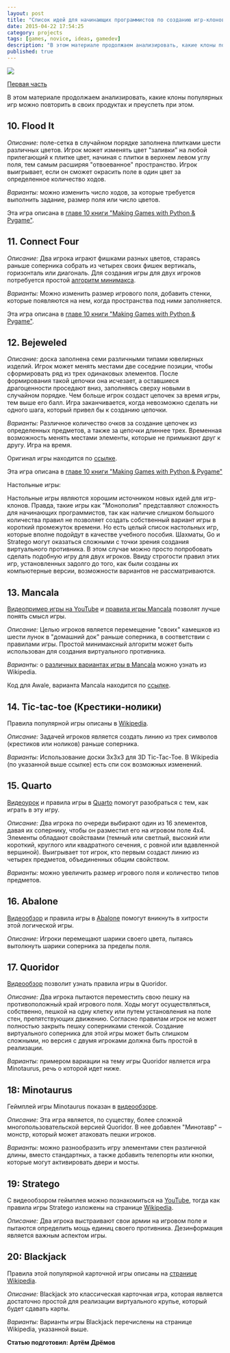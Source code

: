 ```yaml
---
layout: post
title: "Список идей для начинающих программистов по созданию игр-клонов. Часть 2."
date: 2015-04-22 17:54:25
category: projects
tags: [games, novice, ideas, gamedev]
description: "В этом материале продолжаем анализировать, какие клоны популярных игр можно повторить в своих продуктах и преуспеть при этом."
published: true
---
```

<img src="https://theasder.github.io/img/tic-tac-toe.jpg" class="img-responsive" /><br />

[Первая часть](http://theasder.github.io/projects/2015/04/17/list-of-ideas-for-games.html)

В этом материале продолжаем анализировать, какие клоны популярных игр можно повторить в своих продуктах и преуспеть при этом.

<!-- more -->

## **10. Flood It**

_Описание:_ поле-сетка в случайном порядке заполнена плитками шести различных цветов. Игрок может изменять цвет "заливки" на любой прилегающий к плитке цвет, начиная с плитки в верхнем левом углу поля, тем самым расширяя "отвоеванное" пространство. Игрок выигрывает, если он сможет окрасить поле в один цвет за определенное количество ходов.

_Варианты:_ можно изменить число ходов, за которые требуется выполнить задание, размер поля или число цветов.

Эта игра описана в [главе 10 книги "Making Games with Python & Pygame"](http://inventwithpython.com/pygame/chapter10.html).

## **11. Connect Four**

_Описание:_ Два игрока играют фишками разных цветов, стараясь раньше соперника собрать из четырех своих фишек вертикаль, горизонталь или диагональ. Для создания игры для двух игроков потребуется простой [алгоритм минимакса](https://ru.wikipedia.org/wiki/%D0%9C%D0%B8%D0%BD%D0%B8%D0%BC%D0%B0%D0%BA%D1%81).

_Варианты:_ Можно изменить размер игрового поля, добавить стенки, которые появляются на нем, когда пространства под ними заполняется.

Эта игра описана в [главе 10 книги "Making Games with Python & Pygame"](http://inventwithpython.com/pygame/chapter10.html).

## **12. Bejeweled**

_Описание:_ доска заполнена семи различными типами ювелирных изделий. Игрок может менять местами две соседние позиции, чтобы сформировать ряд из трех одинаковых элементов. После формирования такой цепочки она исчезает, а оставшиеся драгоценности проседают вниз, заполняясь сверху новыми в случайном порядке. Чем больше игрок создаст цепочек за время игры, тем выше его балл. Игра заканчивается, когда невозможно сделать ни одного шага, который привел бы к созданию цепочки.

_Варианты:_ Различное количество очков за создание цепочек из определенных предметов, а также за цепочки длиннее трех. Временная возможность менять местами элементы, которые не примыкают друг к другу. Игра на время.

Оригинал игры находится по [ссылке](http://www.bejeweled.com/).

Эта игра описана в [главе 10 книги "Making Games with Python & Pygame"](http://inventwithpython.com/pygame/chapter10.html)

Настольные игры:

Настольные игры являются хорошим источником новых идей для игр-клонов. Правда, такие игры как "Монополия" представляют сложность для начинающих программистов, так как наличие слишком большого количества правил не позволяет создать собственный вариант игры в короткий промежуток времени. Но есть целый список настольных игр, которые вполне подойдут в качестве учебного пособия. Шахматы, Go и Stratego могут оказаться сложными с точки зрения создания виртуального противника. В этом случае можно просто попробовать сделать подобную игру для двух игроков. Ввиду строгости правил этих игр, установленных задолго до того, как были созданы их компьютерные версии, возможности вариантов не рассматриваются.

## **13. Mancala**

[Видеопример игры на YouTube](https://www.youtube.com/watch?v=9Zvjk-OEtsw) и [правила игры Mancala](https://ru.wikipedia.org/wiki/%D0%9C%D0%B0%D0%BD%D0%BA%D0%B0%D0%BB%D0%B0) позволят лучше понять смысл игры.

_Описание:_ Целью игроков является перемещение "своих" камешков из шести лунок в "домашний док" раньше соперника, в соответствии с правилами игры. Простой минимаксный алгоритм может быть использован для создания виртуального противника.

_Варианты:_ о [различных вариантах игры в Mancala](http://en.wikipedia.org/wiki/List_of_mancala_games) можно узнать из Wikipedia.

Код для Awale, варианта Mancala находится по [ссылке](http://www.pygame.org/project-pyAwale-464-3779.html).

## **14. Tic-tac-toe (Крестики-нолики)**

Правила популярной игры описаны в [Wikipedia](https://ru.wikipedia.org/wiki/%D0%9A%D1%80%D0%B5%D1%81%D1%82%D0%B8%D0%BA%D0%B8-%D0%BD%D0%BE%D0%BB%D0%B8%D0%BA%D0%B8).

_Описание:_ Задачей игроков является создать линию из трех символов (крестиков или ноликов) раньше соперника.

_Варианты:_ Использование доски 3x3x3 для 3D Tic-Tac-Toe. В Wikipedia (по указанной выше ссылке) есть спи
сок возможных изменений.

## **15. Quarto**

[Видеоурок](https://www.youtube.com/watch?v=8yMqxUKQgkI) и правила игры в [Quarto](http://en.wikipedia.org/wiki/Quarto_%28board_game%29) помогут разобраться с тем, как играть в эту игру.

_Описание:_ Два игрока по очереди выбирают один из 16 элементов, давая их сопернику, чтобы он разместил его на игровом поле 4х4. Элементы обладают свойствами (темный или светлый, высокий или короткий, круглого или квадратного сечения, с ровной или вдавленной вершиной). Выигрывает тот игрок, кто первым создаст линию из четырех предметов, объединенных общим свойством.

_Варианты:_ можно увеличить размер игрового поля и количество типов предметов.

## **16. Abalone**

[Видеообзор](https://www.youtube.com/watch?v=L6ZBUwHNDaw) и правила игры в [Abalone](https://ru.wikipedia.org/wiki/%D0%90%D0%B1%D0%B0%D0%BB%D0%BE%D0%BD) помогут вникнуть в хитрости этой логической игры.

_Описание:_ Игроки перемещают шарики своего цвета, пытаясь вытолкнуть шарики соперника за пределы поля.

## **17. Quoridor**

[Видеообзор](https://www.youtube.com/watch?v=zrIiWN4cnxg) позволит узнать правила игры в Quoridor.

_Описание:_ Два игрока пытаются переместить свою пешку на противоположный край игрового поля. Ходы могут осуществляться, собственно, пешкой на одну клетку или путем установления на поле стен, препятствующих движению. Согласно правилам игрок не может полностью закрыть пешку соперниками стенкой. Создание виртуального соперника для этой игры может быть слишком сложными, но версия с двумя игроками должна быть простой в реализации.

_Варианты:_ примером вариации на тему игры Quoridor является игра Minotaurus, речь о которой идет ниже.

## **18: Minotaurus**

Геймплей игры Minotaurus показан в [видеообзоре](https://www.youtube.com/watch?v=5tNkPuYveXw).

_Описание:_ Эта игра является, по существу, более сложной многопользовательской версией Quoridor. В нее добавлен "Минотавр" – монстр, который может атаковать пешки игроков.

_Варианты:_ можно разнообразить игру элементами стен различной длины, вместо стандартных, а также добавить телепорты или кнопки, которые могут активировать двери и мосты.

## **19: Stratego**

С видеообзором геймплея можно познакомиться на [YouTube](https://www.youtube.com/watch?v=9_-dabt0ee8), тогда как правила игры Stratego изложены на странице [Wikipedia](https://ru.wikipedia.org/wiki/%D0%A1%D1%82%D1%80%D0%B0%D1%82%D0%B5%D0%B3%D0%BE).

_Описание:_ Два игрока выстраивают свои армии на игровом поле и пытаются определить мощь единиц своего противника. Дезинформация является важным аспектом игры.

## **20: Blackjack**

Правила этой популярной карточной игры описаны на [странице Wikipedia](https://ru.wikipedia.org/wiki/%D0%91%D0%BB%D1%8D%D0%BA%D0%B4%D0%B6%D0%B5%D0%BA).

_Описание:_ Blackjack это классическая карточная игра, которая является достаточно простой для реализации виртуального крупье, который будет сдавать карты.

_Варианты:_ Варианты игры Blackjack перечислены на странице Wikipedia, указанной выше. 

**Статью подготовил: Артём Дрёмов**

